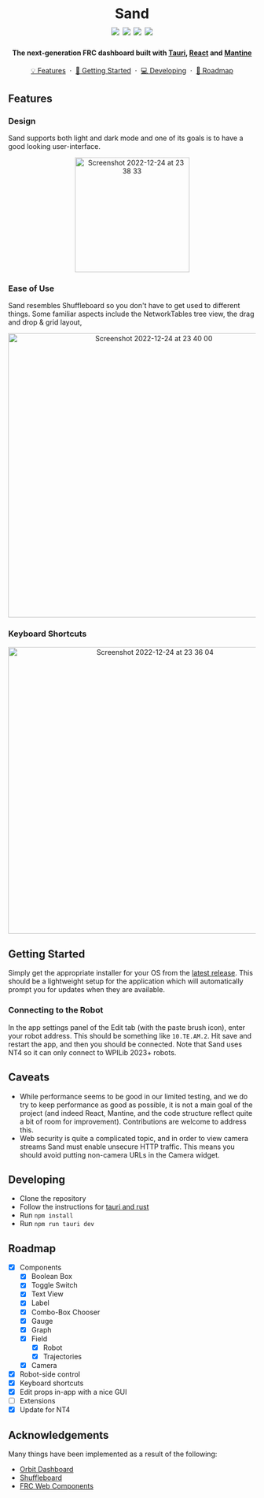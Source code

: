 <h1 align="center">
    Sand
    <br />
    <img src="https://img.shields.io/github/v/release/miscar/Sand?display_name=tag&include_prereleases">
    <img src="https://img.shields.io/badge/platform-windows|linux|macos-lightgray.svg">
    <img src="https://img.shields.io/badge/license-MIT-blue.svg">
    <img src="https://img.shields.io/badge/PRs-welcome-brightgreen.svg">
</h1>

<h4 align="center">
    The next-generation FRC dashboard built with <a href="https://tauri.app">Tauri</a>, <a href="https://reactjs.org">React</a> and <a href="https://mantine.dev">Mantine</a>
</h4>

<p align="center">
    <a href="#features">💡 Features</a>
    &nbsp;&middot&nbsp;
    <a href="#getting-started">🚤 Getting Started</a>
    &nbsp;&middot&nbsp;
    <a href="#developing">💻 Developing</a>
    &nbsp;&middot&nbsp;
    <a href="#roadmap">🎯 Roadmap</a>
</p>

## Features

### Design

Sand supports both light and dark mode and one of its goals is to have a good looking user-interface.

<p align="center">
<img width="233" alt="Screenshot 2022-12-24 at 23 38 33" src="https://user-images.githubusercontent.com/63877260/209451560-16e1bed5-bd2d-4a33-a7b4-c9df21c54ced.png">
</p>

### Ease of Use

Sand resembles Shuffleboard so you don't have to get used to different things. Some familiar aspects include the NetworkTables tree view, the drag and drop & grid layout, 

<p align="center">
<img width="577" alt="Screenshot 2022-12-24 at 23 40 00" src="https://user-images.githubusercontent.com/63877260/209451586-d7c8c2ef-d331-4361-85ea-17dbaeabd5e6.png">
</p>

### Keyboard Shortcuts

<p align="center">
<img width="582" alt="Screenshot 2022-12-24 at 23 36 04" src="https://user-images.githubusercontent.com/63877260/209451537-70193efb-6198-4cc5-b90e-c4e7ac807284.png">
</p>

## Getting Started

Simply get the appropriate installer for your OS from the [latest release](https://github.com/MisCar/Sand/releases). This should be a lightweight setup for the application which will automatically prompt you for updates when they are available.

### Connecting to the Robot

In the app settings panel of the Edit tab (with the paste brush icon), enter your robot address. This should be something like `10.TE.AM.2`. Hit save and restart the app, and then you should be connected. Note that Sand uses NT4 so it can only connect to WPILib 2023+ robots.

## Caveats

- While performance seems to be good in our limited testing, and we do try to keep performance as good as possible, it is not a main goal of the project (and indeed React, Mantine, and the code structure reflect quite a bit of room for improvement). Contributions are welcome to address this.
- Web security is quite a complicated topic, and in order to view camera streams Sand must enable unsecure HTTP traffic. This means you should avoid putting non-camera URLs in the Camera widget.

## Developing

- Clone the repository
- Follow the instructions for [tauri and rust](https://tauri.app/v1/guides/getting-started/prerequisites)
- Run `npm install`
- Run `npm run tauri dev`

## Roadmap

- [x] Components
  - [x] Boolean Box
  - [x] Toggle Switch
  - [x] Text View
  - [x] Label
  - [x] Combo-Box Chooser
  - [x] Gauge
  - [x] Graph
  - [x] Field
    - [x] Robot
    - [x] Trajectories
  - [x] Camera
- [x] Robot-side control
- [x] Keyboard shortcuts
- [x] Edit props in-app with a nice GUI
- [ ] Extensions
- [x] Update for NT4

## Acknowledgements

Many things have been implemented as a result of the following:

- [Orbit Dashboard](https://github.com/orbit1690/orbitdashboard)
- [Shuffleboard](https://github.com/wpilibsuite/shuffleboard)
- [FRC Web Components](https://github.com/frc-web-components)
